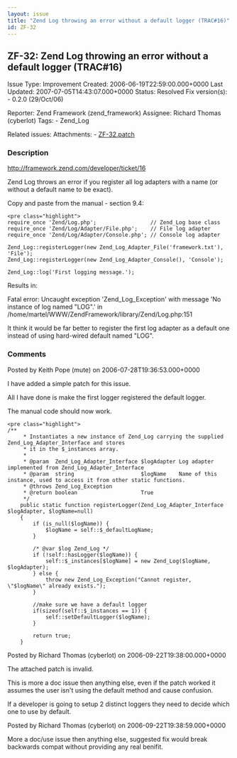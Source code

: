 ```yaml
---
layout: issue
title: "Zend Log throwing an error without a default logger (TRAC#16)"
id: ZF-32
---
```


ZF-32: Zend Log throwing an error without a default logger (TRAC#16)
--------------------------------------------------------------------

 Issue Type: Improvement Created: 2006-06-19T22:59:00.000+0000 Last Updated: 2007-07-05T14:43:07.000+0000 Status: Resolved Fix version(s): - 0.2.0 (29/Oct/06)
 
 Reporter:  Zend Framework (zend\_framework)  Assignee:  Richard Thomas (cyberlot)  Tags: - Zend\_Log
 
 Related issues: 
 Attachments: - [ZF-32.patch](/issues/secure/attachment/10080/ZF-32.patch)
 
### Description

<http://framework.zend.com/developer/ticket/16>

Zend Log throws an error if you register all log adapters with a name (or without a default name to be exact).

Copy and paste from the manual - section 9.4:

 
    <pre class="highlight">
    require_once 'Zend/Log.php';                 // Zend_Log base class
    require_once 'Zend/Log/Adapter/File.php';    // File log adapter
    require_once 'Zend/Log/Adapter/Console.php'; // Console log adapter
    
    Zend_Log::registerLogger(new Zend_Log_Adapter_File('framework.txt'), 'File');
    Zend_Log::registerLogger(new Zend_Log_Adapter_Console(), 'Console');
    
    Zend_Log::log('First logging message.');


Results in:

Fatal error: Uncaught exception 'Zend\_Log\_Exception' with message 'No instance of log named "LOG".' in /home/martel/WWW/ZendFramework/library/Zend/Log.php:151

It think it would be far better to register the first log adapter as a default one instead of using hard-wired default named "LOG".

 

 

### Comments

Posted by Keith Pope (mute) on 2006-07-28T19:36:53.000+0000

I have added a simple patch for this issue.

All I have done is make the first logger registered the default logger.

The manual code should now work.

 
    <pre class="highlight">
    /**
         * Instantiates a new instance of Zend_Log carrying the supplied Zend_Log_Adapter_Interface and stores
         * it in the $_instances array.
         *
         * @param  Zend_Log_Adapter_Interface $logAdapter Log adapter implemented from Zend_Log_Adapter_Interface
         * @param  string                     $logName    Name of this instance, used to access it from other static functions.
         * @throws Zend_Log_Exception
         * @return boolean                    True
         */
        public static function registerLogger(Zend_Log_Adapter_Interface $logAdapter, $logName=null)
        {
            if (is_null($logName)) {
                $logName = self::$_defaultLogName;
            }
    
            /* @var $log Zend_Log */
            if (!self::hasLogger($logName)) {
                self::$_instances[$logName] = new Zend_Log($logName, $logAdapter);
            } else {
                throw new Zend_Log_Exception("Cannot register, \"$logName\" already exists.");
            }
    
            //make sure we have a default logger
            if(sizeof(self::$_instances == 1)) {
                self::setDefaultLogger($logName);
            }
    
            return true;
        }


 

 

Posted by Richard Thomas (cyberlot) on 2006-09-22T19:38:00.000+0000

The attached patch is invalid.

This is more a doc issue then anything else, even if the patch worked it assumes the user isn't using the default method and cause confusion.

If a developer is going to setup 2 distinct loggers they need to decide which one to use by default.

 

 

Posted by Richard Thomas (cyberlot) on 2006-09-22T19:38:59.000+0000

More a doc/use issue then anything else, suggested fix would break backwards compat without providing any real benifit.

 

 